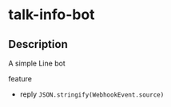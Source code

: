 # talk-info-bot
## Description
A simple Line bot

feature
- reply `JSON.stringify(WebhookEvent.source)`
